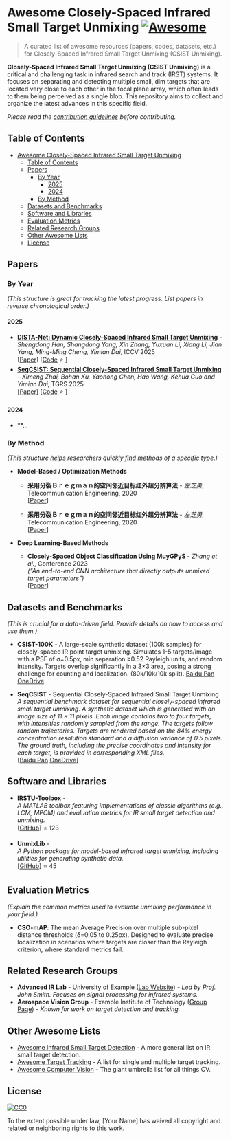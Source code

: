# Awesome Closely-Spaced Infrared Small Target Unmixing [![Awesome](https://awesome.re/badge.svg)](https://awesome.re)

> A curated list of awesome resources (papers, codes, datasets, etc.) for Closely-Spaced Infrared Small Target Unmixing (CSIST Unmixing).

**Closely-Spaced Infrared Small Target Unmixing (CSIST Unmixing)** is a critical and challenging task in infrared search and track (IRST) systems. It focuses on separating and detecting multiple small, dim targets that are located very close to each other in the focal plane array, which often leads to them being perceived as a single blob. This repository aims to collect and organize the latest advances in this specific field.

*Please read the [contribution guidelines](CONTRIBUTING.md) before contributing.*

## Table of Contents

- [Awesome Closely-Spaced Infrared Small Target Unmixing ](#awesome-closely-spaced-infrared-small-target-unmixing-)
  - [Table of Contents](#table-of-contents)
  - [Papers](#papers)
    - [By Year](#by-year)
      - [2025](#2025)
      - [2024](#2024)
    - [By Method](#by-method)
  - [Datasets and Benchmarks](#datasets-and-benchmarks)
  - [Software and Libraries](#software-and-libraries)
  - [Evaluation Metrics](#evaluation-metrics)
  - [Related Research Groups](#related-research-groups)
  - [Other Awesome Lists](#other-awesome-lists)
  - [License](#license)

## Papers

### By Year
*(This structure is great for tracking the latest progress. List papers in reverse chronological order.)*

#### 2025
-   **[DISTA-Net: Dynamic Closely-Spaced Infrared Small Target Unmixing]()** - *Shengdong Han, Shangdong Yang, Xin Zhang, Yuxuan Li, Xiang Li, Jian Yang, Ming-Ming Cheng, Yimian Dai*, ICCV 2025 \
    [[Paper](https://arxiv.org/abs/2505.19148)]
    [[Code](https://github.com/GrokCV/GrokCSO) :star: ]
-   **[SeqCSIST: Sequential Closely-Spaced Infrared Small Target Unmixing]()** - *Ximeng Zhai, Bohan Xu, Yaohong Chen, Hao Wang, Kehua Guo and Yimian Dai*, TGRS 2025 \
    [[Paper](https://arxiv.org/abs/2507.09556)]
    [[Code](https://github.com/GrokCV/SeqCSIST) :star: ]

#### 2024
-   **...

### By Method
*(This structure helps researchers quickly find methods of a specific type.)*

-   **Model-Based / Optimization Methods**
    -   **采用分裂Ｂｒｅｇｍａｎ的空间邻近目标红外超分辨算法** - *左芝勇*, Telecommunication Engineering, 2020 \
        [[Paper](https://openurl.ebsco.com/EPDB%3Agcd%3A11%3A31617819/detailv2?sid=ebsco%3Aplink%3Ascholar&id=ebsco%3Agcd%3A144824734&crl=c&link_origin=scholar.google.com)]

    -   **采用分裂Ｂｒｅｇｍａｎ的空间邻近目标红外超分辨算法** - *左芝勇*, Telecommunication Engineering, 2020 \
        [[Paper](https://openurl.ebsco.com/EPDB%3Agcd%3A11%3A31617819/detailv2?sid=ebsco%3Aplink%3Ascholar&id=ebsco%3Agcd%3A144824734&crl=c&link_origin=scholar.google.com)]
      

-   **Deep Learning-Based Methods**
    -   **Closely-Spaced Object Classification Using MuyGPyS** - *Zhang et al.*, Conference 2023 \
        *("An end-to-end CNN architecture that directly outputs unmixed target parameters")* \
        [[Paper](https://arxiv.org/pdf/2311.10904)]

## Datasets and Benchmarks
*(This is crucial for a data-driven field. Provide details on how to access and use them.)*

-   **CSIST-100K** - A large-scale synthetic dataset (100k samples) for closely-spaced IR point target unmixing. Simulates 1-5 targets/image with a PSF of σ=0.5px, min separation ≥0.52 Rayleigh units, and random intensity. Targets overlap significantly in a 3×3 area, posing a strong challenge for counting and localization. (80k/10k/10k split).
    [Baidu Pan](https://pan.baidu.com/s/1nuedV5Okng8rgFWKy_sMoA?pwd=Grok)  [OneDrive](https://1drv.ms/f/c/698f69b8b2172561/EnQbsEb_rXpJlsNXinWyBbsBkhCsnSPM7UEgtczt7FDjmQ)

-   **SeqCSIST** - Sequential Closely-Spaced Infrared Small Target Unmixing \
    *A sequential benchmark dataset for sequential closely-spaced infrared small target unmixing. A synthetic dataset which is generated with an image size of 11 × 11 pixels. Each image contains two to four targets, with intensities randomly sampled from the range. The targets follow random trajectories. Targets are rendered based on the 84% energy concentration resolution standard and a diffusion variance of 0.5 pixels. The ground truth, including the precise coordinates and intensity for each target, is provided in corresponding XML files.* \
    [[Baidu Pan](https://pan.baidu.com/s/1_sxGh5oFQ8-3RpUUeMN2Mg?pwd=kxe9)  [OneDrive](https://1drv.ms/f/c/698f69b8b2172561/EuBC8549kZJIp_syz2Glft4BU2Fu5Ri-wYE888HJ9kmiiQ?e=zEISNc)]

## Software and Libraries

-   **IRSTU-Toolbox** - \
    *A MATLAB toolbox featuring implementations of classic algorithms (e.g., LCM, MPCM) and evaluation metrics for IR small target detection and unmixing.* \
    [[GitHub](Link)] :star: 123

-   **UnmixLib** - \
    *A Python package for model-based infrared target unmixing, including utilities for generating synthetic data.* \
    [[GitHub](Link)] :star: 45

## Evaluation Metrics
*(Explain the common metrics used to evaluate unmixing performance in your field.)*

-   **CSO-mAP**: The mean Average Precision over multiple sub-pixel distance thresholds (δ=0.05 to 0.25px). Designed to evaluate precise localization in scenarios where targets are closer than the Rayleigh criterion, where standard metrics fail.


## Related Research Groups

-   **Advanced IR Lab** - University of Example ([Lab Website](Link)) - *Led by Prof. John Smith. Focuses on signal processing for infrared systems.*
-   **Aerospace Vision Group** - Example Institute of Technology ([Group Page](Link)) - *Known for work on target detection and tracking.*

## Other Awesome Lists

-   [Awesome Infrared Small Target Detection](https://github.com/xxx/awesome-infrared-small-target-detection) - A more general list on IR small target detection.
-   [Awesome Target Tracking](https://github.com/yyy/awesome-tracking) - A list for single and multiple target tracking.
-   [Awesome Computer Vision](https://github.com/jbhuang0604/awesome-computer-vision) - The giant umbrella list for all things CV.

## License

[![CC0](http://mirrors.creativecommons.org/presskit/buttons/88x31/svg/cc-zero.svg)](https://creativecommons.org/publicdomain/zero/1.0/)

To the extent possible under law, [Your Name] has waived all copyright and related or neighboring rights to this work.
